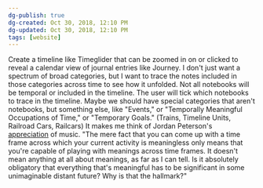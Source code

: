 ```yaml
---
dg-publish: true
dg-created: Oct 30, 2018, 12:10 PM
dg-updated: Oct 30, 2018, 12:10 PM
tags: [website]
---
```


Create a timeline like Timeglider that can be zoomed in on or clicked to reveal a calendar view of journal entries like Journey. I don't just want a spectrum of broad categories, but I want to trace the notes included in those categories across time to see how it unfolded. Not all notebooks will be temporal or included in the timeline. The user will tick which notebooks to trace in the timeline. Maybe we should have special categories that aren't notebooks, but something else, like "Events," or "Temporally Meaningful Occupations of Time," or "Temporary Goals." (Trains, Timeline Units, Railroad Cars, Railcars) It makes me think of Jordan Peterson's [appreciation](https://www.youtube.com/watch?v=xV4oIqnaxlg&t=56m49s) of music. "The mere fact that you can come up with a time frame across which your current activity is meaningless only means that you're capable of playing with meanings across time frames. It doesn't mean anything at all about meanings, as far as I can tell. Is it absolutely obligatory that everything that's meaningful has to be significant in some unimaginable distant future? Why is that the hallmark?"


